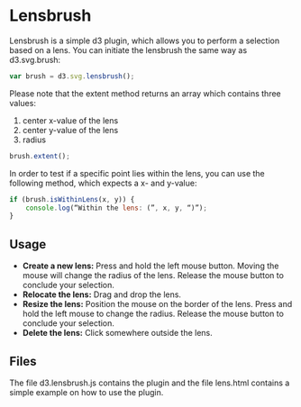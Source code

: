 # Lensbrush

Lensbrush is a simple d3 plugin, which allows you to perform a selection based on a lens. You can initiate the lensbrush the same way as d3.svg.brush:   

```javascript
var brush = d3.svg.lensbrush();
```

Please note that the extent method returns an array which contains three values: <br/>
1. center x-value of the lens <br/>
2. center y-value of the lens <br/>
3. radius

```javascript
brush.extent();
```

In order to test if a specific point lies within the lens, you can use the following method, which expects a x- and y-value:

```javascript
if (brush.isWithinLens(x, y)) {
	console.log(“Within the lens: (”, x, y, “)”);
}
```

## Usage

- **Create a new lens:** Press and hold the left mouse button. Moving the mouse will change the radius of the lens. Release the mouse button to conclude your selection.
- **Relocate the lens:** Drag and drop the lens. 
- **Resize the lens:** Position the mouse on the border of the lens. Press and hold the left mouse to change the radius. Release the mouse button to conclude your selection.
- **Delete the lens:** Click somewhere outside the lens.

## Files

The file d3.lensbrush.js contains the plugin and the file lens.html contains a simple example on how to use the plugin. 